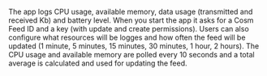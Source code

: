 The app logs CPU usage, available memory, data usage (transmitted and received Kb) and battery level. When you start the app it asks for a Cosm Feed ID and a key (with update and create permissions). Users can also configure what resources will be logges and how often the feed will be updated (1 minute, 5 minutes, 15 minutes, 30 minutes, 1 hour, 2 hours).
The CPU usage and available memory are polled every 10 seconds and a total average is calculated and used for updating the feed.
